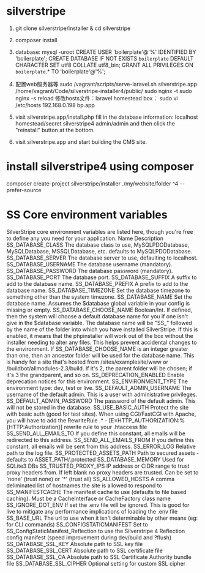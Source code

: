 # silverstripe
  1. git clone silverstripe/installer  & cd silverstripe
  2. composer install 
  3. database:
    mysql -uroot
 CREATE USER 'boilerplate'@'%' IDENTIFIED BY 'boilerplate';
 CREATE DATABASE IF NOT EXISTS `boilerplate` DEFAULT CHARACTER SET utf8 COLLATE utf8_bin;
 GRANT ALL PRIVILEGES ON `boilerplate`.* TO 'boilerplate'@'%';

 4. 配置web服务器等
 sudo /vagrant/scripts/serve-laravel.sh silverstripe.app /home/vagrant/Code/silverstripe-installer4/public/
 sudo nginx -t
 sudo nginx -s reload
 修改hosts文件：laravel homestead box：
 sudo vi /etc/hosts
 192.168.0.198 bp.app

 5. visit silverstripe.app/install.php
    fill in the database information:   localhost   homestead/secret  silverstripe4   admin/admin
    and then click the "reinstall" button at the bottom.
 
 6. visit silverstripe.app and start building the CMS site.

 
# install silverstripe4 using composer
  composer create-project silverstripe/installer ./my/website/folder ^4 --prefer-source

# SS Core environment variables
SilverStripe core environment variables are listed here, though you're free to define any you need for your application.
Name 	Description
SS_DATABASE_CLASS 	The database class to use, MySQLPDODatabase, MySQLDatabase, MSSQLDatabase, etc. defaults to MySQLPDODatabase.
SS_DATABASE_SERVER 	The database server to use, defaulting to localhost.
SS_DATABASE_USERNAME 	The database username (mandatory).
SS_DATABASE_PASSWORD 	The database password (mandatory).
SS_DATABASE_PORT 	The database port.
SS_DATABASE_SUFFIX 	A suffix to add to the database name.
SS_DATABASE_PREFIX 	A prefix to add to the database name.
SS_DATABASE_TIMEZONE 	Set the database timezone to something other than the system timezone.
SS_DATABASE_NAME 	Set the database name. Assumes the $database global variable in your config is missing or empty.
SS_DATABASE_CHOOSE_NAME 	Boolean/Int. If defined, then the system will choose a default database name for you if one isn't give in the $database variable. The database name will be "SS_" followed by the name of the folder into which you have installed SilverStripe. If this is enabled, it means that the phpinstaller will work out of the box without the installer needing to alter any files. This helps prevent accidental changes to the environment. If SS_DATABASE_CHOOSE_NAME is an integer greater than one, then an ancestor folder will be used for the database name. This is handy for a site that's hosted from /sites/examplesite/www or /buildbot/allmodules-2.3/build. If it's 2, the parent folder will be chosen; if it's 3 the grandparent, and so on.
SS_DEPRECATION_ENABLED 	Enable deprecation notices for this environment.
SS_ENVIRONMENT_TYPE 	The environment type: dev, test or live.
SS_DEFAULT_ADMIN_USERNAME 	The username of the default admin. This is a user with administrative privileges.
SS_DEFAULT_ADMIN_PASSWORD 	The password of the default admin. This will not be stored in the database.
SS_USE_BASIC_AUTH 	Protect the site with basic auth (good for test sites).
When using CGI/FastCGI with Apache, you will have to add the RewriteRule .* - [E=HTTP_AUTHORIZATION:%{HTTP:Authorization}] rewrite rule to your .htaccess file
SS_SEND_ALL_EMAILS_TO 	If you define this constant, all emails will be redirected to this address.
SS_SEND_ALL_EMAILS_FROM 	If you define this constant, all emails will be sent from this address.
SS_ERROR_LOG 	Relative path to the log file.
SS_PROTECTED_ASSETS_PATH 	Path to secured assets - defaults to ASSET_PATH/.protected
SS_DATABASE_MEMORY 	Used for SQLite3 DBs
SS_TRUSTED_PROXY_IPS 	IP address or CIDR range to trust proxy headers from. If left blank no proxy headers are trusted. Can be set to 'none' (trust none) or '*' (trust all)
SS_ALLOWED_HOSTS 	A comma deliminated list of hostnames the site is allowed to respond to
SS_MANIFESTCACHE 	The manifest cache to use (defaults to file based caching). Must be a CacheInterface or CacheFactory class name
SS_IGNORE_DOT_ENV 	If set the .env file will be ignored. This is good for live to mitigate any performance implications of loading the .env file
SS_BASE_URL 	The url to use when it isn't determinable by other means (eg: for CLI commands)
SS_CONFIGSTATICMANIFEST 	Set to SS_ConfigStaticManifest_Reflection to use the Silverstripe 4 Reflection config manifest (speed improvement during dev/build and ?flush)
SS_DATABASE_SSL_KEY 	Absolute path to SSL key file
SS_DATABASE_SSL_CERT 	Absolute path to SSL certificate file
SS_DATABASE_SSL_CA 	Absolute path to SSL Certificate Authority bundle file
SS_DATABASE_SSL_CIPHER 	Optional setting for custom SSL cipher
